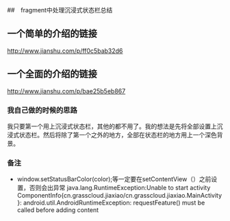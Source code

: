 ##　fragment中处理沉浸式状态栏总结

## 一个简单的介绍的链接
http://www.jianshu.com/p/ff0c5bab32d6


## 一个全面的介绍的链接

http://www.jianshu.com/p/bae25b5eb867

### 我自己做的时候的思路
我只要第一个用上沉浸式状态栏，其他的都不用了。我的想法是先将全部设置上沉浸式状态栏。然后将除了第一个之外的地方，全部在状态栏的地方用上一个深色背景。

### 备注
* window.setStatusBarColor(color);等一定要在setContentView（）之前设置，否则会出异常
java.lang.RuntimeException:Unable to start activity ComponentInfo{cn.grasscloud.jiaxiao/cn.grasscloud.jiaxiao.MainActivity}: android.util.AndroidRuntimeException: requestFeature() must be called before adding content

